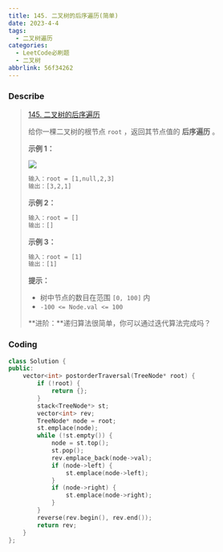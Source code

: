 ```yaml
---
title: 145. 二叉树的后序遍历(简单)
date: 2023-4-4
tags:
  - 二叉树遍历
categories:
  - LeetCode必刷题
  - 二叉树
abbrlink: 56f34262
---
```


### Describe

> [145. 二叉树的后序遍历](https://leetcode.cn/problems/binary-tree-postorder-traversal/)
>
> 给你一棵二叉树的根节点 `root` ，返回其节点值的 **后序遍历** 。
>
> **示例 1：**
>
> ![](https://s1.vika.cn/space/2023/04/04/3c89831358034582828a5ca5ab6ed584)
>
> ```txt
> 输入：root = [1,null,2,3]
> 输出：[3,2,1]
> ```
>
> **示例 2：**
>
> ```txt
> 输入：root = []
> 输出：[]
> ```
>
> **示例 3：**
>
> ```txt
> 输入：root = [1]
> 输出：[1]
> ```
>
> **提示：**
>
> - 树中节点的数目在范围 `[0, 100]` 内
> - `-100 <= Node.val <= 100`
>
> **进阶：**递归算法很简单，你可以通过迭代算法完成吗？

### Coding

```cpp
class Solution {
public:
    vector<int> postorderTraversal(TreeNode* root) {
        if (!root) {
            return {};
        }
        stack<TreeNode*> st;
        vector<int> rev;
        TreeNode* node = root;
        st.emplace(node);
        while (!st.empty()) {
            node = st.top();
            st.pop();
            rev.emplace_back(node->val);
            if (node->left) {
                st.emplace(node->left);
            }
            if (node->right) {
                st.emplace(node->right);
            }
        }
        reverse(rev.begin(), rev.end());
        return rev;
    }
};
```

